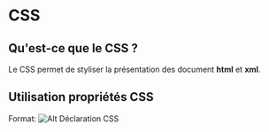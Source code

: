 # CSS

## Qu'est-ce que le CSS ?

Le CSS permet de styliser la présentation des document **html** et **xml**.

## Utilisation propriétés CSS

Format: ![Alt Déclaration CSS](https://mdn.mozillademos.org/files/11525/CSS.svg)
